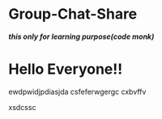 # Group-Chat-Share
***this only for learning purpose(code monk)***
<h1>Hello  Everyone!!</h1>


ewdpwidjpdiasjda
csfeferwgergc cxbvffv

xsdcssc
